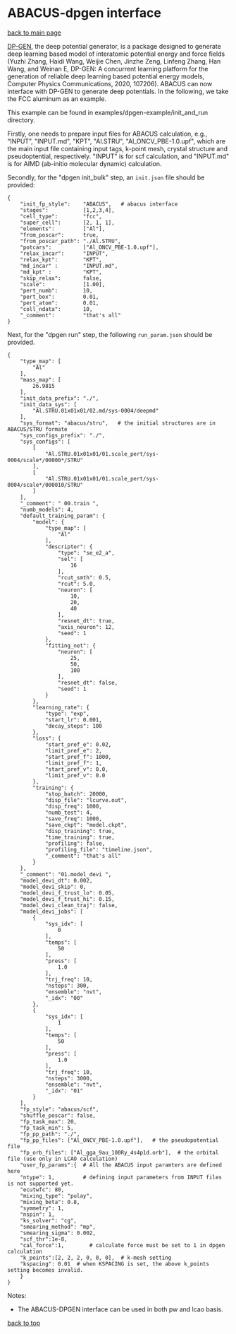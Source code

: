# ABACUS-dpgen interface

[back to main page](../../README.md)

[DP-GEN](https://github.com/deepmodeling/dpgen), the deep potential generator, is a package designed to generate deep learning based model of interatomic potential energy and force fields (Yuzhi Zhang, Haidi Wang, Weijie Chen, Jinzhe Zeng, Linfeng Zhang, Han Wang, and Weinan E, DP-GEN: A concurrent learning platform for the generation of reliable deep learning based potential energy models, Computer Physics Communications, 2020, 107206). ABACUS can now interface with DP-GEN to generate deep potentials. In the following, we take the FCC aluminum as an example.

This example can be found in examples/dpgen-example/init_and_run directory.

Firstly, one needs to prepare input files for ABACUS calculation, e.g., “INPUT”, "INPUT.md", "KPT", "Al.STRU", "Al_ONCV_PBE-1.0.upf", which are the main input file containing input tags, k-point mesh, crystal structure and pseudoptential, respectively. "INPUT" is for scf calculation, and "INPUT.md" is for AIMD (ab-initio molecular dynamic) calculation.

Secondly, for the "dpgen init_bulk" step, an `init.json` file should be provided:


```
{
    "init_fp_style":    "ABACUS",   # abacus interface
    "stages":           [1,2,3,4],
    "cell_type":        "fcc",
    "super_cell":       [2, 1, 1],
    "elements":         ["Al"],
    "from_poscar":      true,
    "from_poscar_path": "./Al.STRU",
    "potcars":          ["Al_ONCV_PBE-1.0.upf"],
    "relax_incar":      "INPUT",
    "relax_kpt":        "KPT",
    "md_incar" :        "INPUT.md",
    "md_kpt" :          "KPT",
    "skip_relax":       false,
    "scale":            [1.00],
    "pert_numb":        10,
    "pert_box":         0.01,
    "pert_atom":        0.01,
    "coll_ndata":       10,
    "_comment":         "that's all"
}
```

Next, for the "dpgen run" step, the following `run_param.json` should be provided.
```
{
    "type_map": [
        "Al"
    ],
    "mass_map": [
        26.9815
    ],
    "init_data_prefix": "./",
    "init_data_sys": [
        "Al.STRU.01x01x01/02.md/sys-0004/deepmd"
    ],
    "sys_format": "abacus/stru",   # the initial structures are in ABACUS/STRU formate
    "sys_configs_prefix": "./",
    "sys_configs": [
        [
            "Al.STRU.01x01x01/01.scale_pert/sys-0004/scale*/00000*/STRU" 
        ],
        [
            "Al.STRU.01x01x01/01.scale_pert/sys-0004/scale*/000010/STRU" 
        ]
    ],
    "_comment": " 00.train ",
    "numb_models": 4,
    "default_training_param": {
        "model": {
            "type_map": [
                "Al"
            ],
            "descriptor": {
                "type": "se_e2_a",
                "sel": [
                    16
                ],
                "rcut_smth": 0.5,
                "rcut": 5.0,
                "neuron": [
                    10,
                    20,
                    40
                ],
                "resnet_dt": true,
                "axis_neuron": 12,
                "seed": 1
            },
            "fitting_net": {
                "neuron": [
                    25,
                    50,
                    100
                ],
                "resnet_dt": false,
                "seed": 1
            }
        },
        "learning_rate": {
            "type": "exp",
            "start_lr": 0.001,
            "decay_steps": 100
        },
        "loss": {
            "start_pref_e": 0.02,
            "limit_pref_e": 2,
            "start_pref_f": 1000,
            "limit_pref_f": 1,
            "start_pref_v": 0.0,
            "limit_pref_v": 0.0
        },
        "training": {
            "stop_batch": 20000,
            "disp_file": "lcurve.out",
            "disp_freq": 1000,
            "numb_test": 4,
            "save_freq": 1000,
            "save_ckpt": "model.ckpt",
            "disp_training": true,
            "time_training": true,
            "profiling": false,
            "profiling_file": "timeline.json",
            "_comment": "that's all"
        }
    },
    "_comment": "01.model_devi ",
    "model_devi_dt": 0.002,
    "model_devi_skip": 0,
    "model_devi_f_trust_lo": 0.05,
    "model_devi_f_trust_hi": 0.15,
    "model_devi_clean_traj": false,
    "model_devi_jobs": [
        {
            "sys_idx": [
                0
            ],
            "temps": [
                50
            ],
            "press": [
                1.0
            ],
            "trj_freq": 10,
            "nsteps": 300,
            "ensemble": "nvt",
            "_idx": "00"
        },
        {
            "sys_idx": [
                1
            ],
            "temps": [
                50
            ],
            "press": [
                1.0
            ],
            "trj_freq": 10,
            "nsteps": 3000,
            "ensemble": "nvt",
            "_idx": "01"
        }
    ],
    "fp_style": "abacus/scf",
    "shuffle_poscar": false,
    "fp_task_max": 20,
    "fp_task_min": 5,
    "fp_pp_path": "./",
    "fp_pp_files": ["Al_ONCV_PBE-1.0.upf"],   # the pseudopotential file
    "fp_orb_files": ["Al_gga_9au_100Ry_4s4p1d.orb"],  # the orbital file (use only in LCAO calculation)
    "user_fp_params":{  # All the ABACUS input paramters are defined here
    "ntype": 1,         # defining input parameters from INPUT files is not supported yet.
    "ecutwfc": 80,      
    "mixing_type": "pulay",
    "mixing_beta": 0.8,
    "symmetry": 1,
    "nspin": 1,
    "ks_solver": "cg",
    "smearing_method": "mp",
    "smearing_sigma": 0.002,
    "scf_thr":1e-8,
    "cal_force":1,        # calculate force must be set to 1 in dpgen calculation
    "k_points":[2, 2, 2, 0, 0, 0],  # k-mesh setting
    "kspacing": 0.01  # when KSPACING is set, the above k_points setting becomes invalid.
    }
}
```


Notes:
- The ABACUS-DPGEN interface can be used in both pw and lcao basis.


[back to top](#abacus-wannier90-interface)